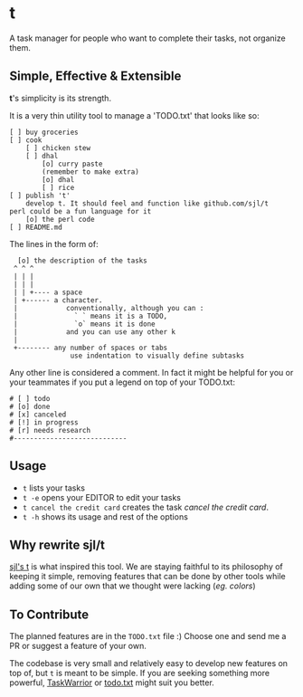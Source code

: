 # t

A task manager for people who want to complete their tasks, not organize them.

## Simple, Effective & Extensible

**t**'s simplicity is its strength.

It is a very thin utility tool to manage a 'TODO.txt' that looks like so:

    [ ] buy groceries
    [ ] cook
    	[ ] chicken stew
    	[ ] dhal
    		[o] curry paste
		    (remember to make extra)
    		[o] dhal
    		[ ] rice
    [ ] publish 't'
    	develop t. It should feel and function like github.com/sjl/t
	perl could be a fun language for it
    	[o] the perl code
	[ ] README.md

The lines in the form of:

      [o] the description of the tasks
     ^ ^ ^
     | | |
     | | |
     | | +---- a space
     | +------ a character.
     |            conventionally, although you can :
     |              ` ` means it is a TODO,
     |              `o` means it is done
     |            and you can use any other k
     |
     +-------- any number of spaces or tabs
                   use indentation to visually define subtasks

Any other line is considered a comment. In fact it might be helpful for you or your teammates if you put a legend on top of your TODO.txt:

    # [ ] todo
    # [o] done
    # [x] canceled
    # [!] in progress
    # [r] needs research
    #----------------------------
     
## Usage

* `t` lists your tasks
* `t -e` opens your EDITOR to edit your tasks
* `t cancel the credit card` creates the task *cancel the credit card*.
* `t -h` shows its usage and rest of the options

## Why rewrite sjl/t

[sjl's t](http://github.com/sjl/t) is what inspired this tool.
We are staying faithful to its philosophy of keeping it simple, removing features that can be done by other tools while adding some of our own that we thought were lacking (*eg. colors*)

## To Contribute

The planned features are in the `TODO.txt` file :) Choose one and send me a PR or suggest a feature of your own.

The codebase is very small and relatively easy to develop new features on top of, but `t` is meant to be simple. If you are seeking something more powerful, [TaskWarrior](todo) or [todo.txt](todo) might suit you better.
